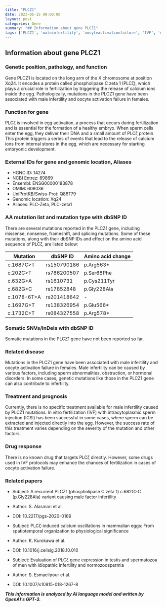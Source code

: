 ```yaml
---
title: "PLCZ1"
date: 2023-05-15 00:00:00
layout: post
categories: Gene
summary: "## Information about gene PLCZ1"
tags: ['PLCZ1', 'maleinfertility', 'oocyteactivationfailure', 'IVF', 'calciumoscillations', 'geneticmutations', 'spermatogenesis', 'fertilization']
---
```


## Information about gene PLCZ1

### Genetic position, pathology, and function

Gene PLCZ1 is located on the long arm of the X chromosome at position Xq24. It encodes a protein called phospholipase C zeta 1 (PLCζ), which plays a crucial role in fertilization by triggering the release of calcium ions inside the egg. Pathologically, mutations in the PLCZ1 gene have been associated with male infertility and oocyte activation failure in females.

### Function for gene

PLCζ is involved in egg activation, a process that occurs during fertilization and is essential for the formation of a healthy embryo. When sperm cells enter the egg, they deliver their DNA and a small amount of PLCζ protein. This protein triggers a series of events that lead to the release of calcium ions from internal stores in the egg, which are necessary for starting embryonic development.

### External IDs for gene and genomic location, Aliases

- HGNC ID: 14274
- NCBI Entrez: 89869
- Ensembl: ENSG00000183878
- OMIM: 608036
- UniProtKB/Swiss-Prot: Q86T79
- Genomic location: Xq24
- Aliases: PLC-Zeta, PLC-zeta1

### AA mutation list and mutation type with dbSNP ID

There are several mutations reported in the PLCZ1 gene, including missense, nonsense, frameshift, and splicing mutations. Some of these mutations, along with their dbSNP IDs and effect on the amino acid sequence of PLCζ, are listed below:

| Mutation     | dbSNP ID | Amino acid change |
| ------------ | -------- | ----------------- |
| c.1687C>T    | rs150790186 | p.Arg563* |
| c.202C>T     | rs786200507 | p.Ser68Phe |
| c.632G>A     | rs1610731 | p.Cys211Tyr |
| c.682G>C     | rs17852848 | p.Gly228Ala |
| c.1078-6T>A  | rs201418642 | - |
| c.1697G>T    | rs138326954 | p.Glu566* |
| c.1732C>T    | rs084327558 | p.Arg578* |

### Somatic SNVs/InDels with dbSNP ID

Somatic mutations in the PLCZ1 gene have not been reported so far.

### Related disease

Mutations in the PLCZ1 gene have been associated with male infertility and oocyte activation failure in females. Male infertility can be caused by various factors, including sperm abnormalities, obstruction, or hormonal disorders. In some cases, genetic mutations like those in the PLCZ1 gene can also contribute to infertility.

### Treatment and prognosis

Currently, there is no specific treatment available for male infertility caused by PLCZ1 mutations. In vitro fertilization (IVF) with intracytoplasmic sperm injection (ICSI) has been successful in some cases, where sperm can be extracted and injected directly into the egg. However, the success rate of this treatment varies depending on the severity of the mutation and other factors.

### Drug response

There is no known drug that targets PLCζ directly. However, some drugs used in IVF protocols may enhance the chances of fertilization in cases of oocyte activation failure.

### Related papers

- Subject: A recurrent PLCZ1 (phospholipase C zeta 1) c.682G>C (p.Gly228Ala) variant causing male factor infertility
- Author: S. Alasmari et al.
- DOI: 10.2217/pgs-2020-0169

- Subject: PLCζ-induced calcium oscillations in mammalian eggs: From spatiotemporal organization to physiological significance
- Author: K. Kurokawa et al.
- DOI: 10.1016/j.cellsig.2018.10.010

- Subject: Evaluation of PLCζ gene expression in testis and spermatozoa of men with idiopathic infertility and normozoospermia 
- Author: S. Esmaeilpour et al.
- DOI: 10.1007/s10815-018-1267-8

**_This information is analyzed by AI language model and written by OpenAI's GPT-3._**